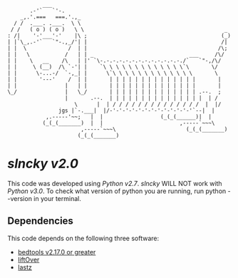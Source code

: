 ```
           ___
       .-'`   `'-.
    _,.'.===   ===.'.,_
  / /  .___. .___.  \ \
 / /   ( o ) ( o )   \ \                                            _
: /|    '-'___'-'    |\ ;                                          (_)
| |`\_,.-'`   `"-.,_/'| |                                          /|
| |  \             /  | |                                         /\;
| |   \           /   | | _                              ___     /\/
| |    \   __    /\   | |' `\-.-.-.-.-.-.-.-.-.-.-.-.-./`   `"-,/\/ 
| |     \ (__)  /\ `-'| |    `\ \ \ \ \ \ \ \ \ \ \ \ \`\       \/
| |      \-...-/  `-,_| |      \`\ \ \ \ \ \ \ \ \ \ \ \ \       \
| |       '---'    /  | |       | | | | | | | | | | | | | |       |
| |               |   | |       | | | | | | | | | | | | | |       |
\_/               |   \_/       | | | | | | | | | | | | | | .--.  ;
                  |       .--.  | | | | | | | | | | | | | | |  | /
                     \      |  | / / / / / / / / / / / / / /  |  |/
                jgs |`-.___|  |/-'-'-'-'-'-'-'-'-'-'-'-'-'`--|  |
            ,.-----'~~;   |  |                  (_(_(______)|  |
           (_(_(_______)  |  |                        ,-----`~~~\
                       ,-----`~~~\                      (_(_(_______)
                      (_(_(_______)

```

# *slncky v2.0*

This code was developed using *Python v2.7*.  *slncky* WILL NOT work with *Python v3.0*.  To check what version of python you are running, run python --version in your terminal.


## Dependencies

This code depends on the following three software:

* [bedtools v2.17.0 or greater](https://code.google.com/p/bedtools/downloads/list)
* [liftOver](http://hgdownload.cse.ucsc.edu/admin/exe/)
* [lastz](http://www.bx.psu.edu/~rsharris/lastz/)


